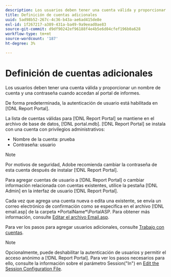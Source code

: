 ```yaml
---
description: Los usuarios deben tener una cuenta válida y proporcionar un nombre de cuenta y una contraseña cuando accedan al portal de informes.
title: Definición de cuentas adicionales
uuid: 5ad98b52-267c-4c36-b43a-ae6ad415de8e
exl-id: 1f267217-a389-431a-ba49-9a9eead0ae83
source-git-commit: d9df90242ef96188f4e4b5e6d04cfef196b0a628
workflow-type: tm+mt
source-wordcount: '187'
ht-degree: 3%

---
```


# Definición de cuentas adicionales

Los usuarios deben tener una cuenta válida y proporcionar un nombre de cuenta y una contraseña cuando accedan al portal de informes.

De forma predeterminada, la autenticación de usuario está habilitada en [!DNL Report Portal].

La lista de cuentas válidas para [!DNL Report Portal] se mantiene en el archivo de base de datos, [!DNL portal.mdb]. [!DNL Report Portal] se instala con una cuenta con privilegios administrativos:

* Nombre de la cuenta: prueba
* Contraseña: usuario

>[!NOTE]
>
>Por motivos de seguridad, Adobe recomienda cambiar la contraseña de esta cuenta después de instalar [!DNL Report Portal].

Para agregar cuentas de usuario a [!DNL Report Portal] o cambiar información relacionada con cuentas existentes, utilice la pestaña [!DNL Admin] en la interfaz de usuario [!DNL Report Portal].

Cada vez que agrega una cuenta nueva o edita una existente, se envía un correo electrónico de confirmación como se especifica en el archivo [!DNL email.asp] de la carpeta \*PortalName*\PortalASP. Para obtener más información, consulte [Editar el archivo Email.asp](../../../home/c-rpt-oview/c-install-rpt-port/t-email-file.md#task-d9f4f306d38e435aa7effab3d94f690b).

Para ver los pasos para agregar usuarios adicionales, consulte [Trabajo con cuentas](../../../home/c-rpt-oview/c-admin-rpt/c-work-accts/c-work-accts.md#concept-c933a1940bda4a3489d61d8af315e45d).

>[!NOTE]
>
>Opcionalmente, puede deshabilitar la autenticación de usuarios y permitir el acceso anónimo a [!DNL Report Portal]. Para ver los pasos necesarios para ello, consulte la información sobre el parámetro Session(&quot;In&quot;) en [Edit the Session Configuration File](../../../home/c-rpt-oview/c-install-rpt-port/t-edit-sess-config-file.md#task-cf11c3a780bd4936afd3f64a6b30afc7).
